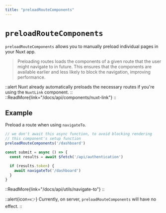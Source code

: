 ```yaml
---
title: "preloadRouteComponents"
---
```


# `preloadRouteComponents`

`preloadRouteComponents` allows you to manually preload individual pages in your Nuxt app.

> Preloading routes loads the components of a given route that the user might navigate to in future. This ensures that the components are available earlier and less likely to block the navigation, improving performance.

::alert
Nuxt already automatically preloads the necessary routes if you're using the `NuxtLink` component.
::
::ReadMore{link="/docs/api/components/nuxt-link"}
::

## Example

Preload a route when using `navigateTo`.

```ts
// we don't await this async function, to avoid blocking rendering
// this component's setup function
preloadRouteComponents('/dashboard')

const submit = async () => {
  const results = await $fetch('/api/authentication')

  if (results.token) {
    await navigateTo('/dashboard')
  }
}
```

::ReadMore{link="/docs/api/utils/navigate-to"}
::

::alert{icon=👉}
Currently, on server, `preloadRouteComponents` will have no effect.
::
